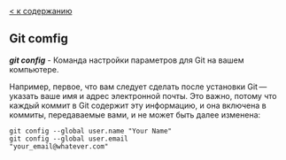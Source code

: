 [< к содержанию](./readme.md)
## Git comfig
***git config*** - Команда настройки параметров для Git на вашем компьютере.

Например, первое, что вам следует сделать после установки Git — указать ваше имя и адрес электронной почты. Это важно, потому что каждый коммит в Git содержит эту информацию, и она включена в коммиты, передаваемые вами, и не может быть далее изменена:
```bash=
git config --global user.name "Your Name"
git config --global user.email
"your_email@whatever.com"
```